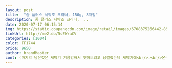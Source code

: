 ```yaml
---
layout: post 
title:  "줌 플러스 세탁조 크리너, 150g, 8개입" 
description: 줌 플러스 세탁조 크리너,  ..
date: 2020-07-17 06:15:14 
img: https://static.coupangcdn.com/image/retail/images/6708375266442-858a720a-7448-4621-82b7-8318570a80ec.jpg 
linkUrl: http://me2.do/5sEWraCV 
categories: [1004] 
color: FF1744 
price: 9650 
author: brandMaster 
cont: (마지막 남은것은 세탁기 거름망빼서 씻어보려고 남길랬는데 세탁기에<br/>.<br/>온수로 에 녹여서 가득 담아서 1시간 불린후<br/>.<br/>표준세탁으로 돌려요!<br/>1개씩 한달에 한번청소하면 8달치 입니다.<br/>.<br/><br/>2개다넣고 돌리니 1시간43분 나오더군요.<br/>.<br/><br/>2개들고 부모님집가서 (드럼) 알뜰삶음으로<br/>9750원에 150g씩 8개이내요.<br/>.<br/><br/>☆☆☆☆<br/>☆통세척 기능이있으면 그냥 불리는시간없이 설정해놓으면<br/>가루세제인거같은 느낌도.<br/>.<br/>거품이 꽤 있내요.<br/>.<br/><br/>거품이 어마어마 합니다.<br/>.<br/><br/>계속적으로 해주려고해요 .<br/>.<br/>!<br/>그나마 뜨건물로 선택할수있는게 알뜰삶음 이더군요.<br/>.<br/><br/>그래도 다른후기들보니 찌꺼기도보이고해서<br/>그래서 저는 따뜻한물로 받고 나서 통세척돌림!!<br/> 
---
```

 